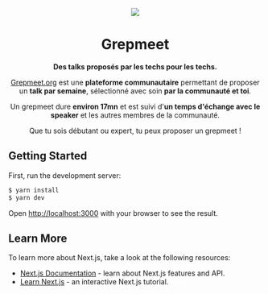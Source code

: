 <p align="center">
    <a href="https://grepmeet-talks-manager.netlify.app/" target="_blank">
        <img src="https://grepmeet-talks-manager.netlify.app/og-cover.png" />
    </a>
</p>
<h1 align="center">Grepmeet</h1>
<p align="center">
  <strong>Des talks proposés par les techs pour les techs.</strong>
</p>


<p align="center">
  <a href="https://grepmeet.org">Grepmeet.org</a> est une <strong>plateforme communautaire</strong> permettant de proposer un <strong>talk par semaine</strong>, sélectionné avec soin <strong>par la communauté et toi</strong>.
</p>
<p align="center">
 Un grepmeet dure <strong>environ 17mn</strong> et est suivi d'<strong>un temps d'échange avec le speaker</strong> et les autres membres de la communauté.
</p>
<p align="center">
 Que tu sois débutant ou expert, tu peux proposer un grepmeet !
</p>

## Getting Started

First, run the development server:

```bash
$ yarn install
$ yarn dev
```

Open [http://localhost:3000](http://localhost:3000) with your browser to see the result.


## Learn More

To learn more about Next.js, take a look at the following resources:

- [Next.js Documentation](https://nextjs.org/docs) - learn about Next.js features and API.
- [Learn Next.js](https://nextjs.org/learn) - an interactive Next.js tutorial.

